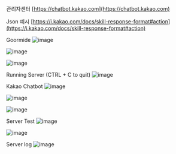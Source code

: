 관리자센터
[https://chatbot.kakao.com](https://chatbot.kakao.com)

Json 예시
[https://i.kakao.com/docs/skill-response-format#action](https://i.kakao.com/docs/skill-response-format#action)



Goormide 
![image](https://user-images.githubusercontent.com/116808840/199216515-1cdc927f-aac9-4d02-859c-c5e5d8c7594c.png)

![image](https://user-images.githubusercontent.com/116808840/199216598-39694db0-673c-4cac-a1ab-b2b22f6da680.png)

![image](https://user-images.githubusercontent.com/116808840/199216807-78b8cb48-ae3c-4cd2-93e2-dcb51cd3e998.png)



Running Server (CTRL + C to quit)
![image](https://user-images.githubusercontent.com/116808840/199218300-1151f5b7-d6f5-45f1-b2f8-cb04360d1c2f.png)



Kakao Chatbot
![image](https://user-images.githubusercontent.com/116808840/199216891-fbe0d543-8df8-4b97-8561-978c3cc4ee44.png)

![image](https://user-images.githubusercontent.com/116808840/199216967-983bbebe-ee52-43fa-a4ea-f537a6306978.png)

![image](https://user-images.githubusercontent.com/116808840/199217229-77e10c44-405d-4052-b1b3-5b5fe1722ad7.png)



Server Test
![image](https://user-images.githubusercontent.com/116808840/199218963-c50b5546-85be-447a-9521-458ba1371bab.png)

![image](https://user-images.githubusercontent.com/116808840/199219082-71fcc597-cbfe-40de-977b-1b06ae1924f2.png)

Server log
![image](https://user-images.githubusercontent.com/116808840/199219201-fe9f84e4-a3d1-4a3c-bd99-b1986fa1e797.png)



